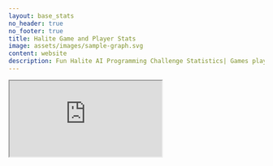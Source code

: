 ```yaml
---
layout: base_stats
no_header: true
no_footer: true
title: Halite Game and Player Stats
image: assets/images/sample-graph.svg
content: website
description: Fun Halite AI Programming Challenge Statistics| Games played per minute, Player actions and more...
---
```


<div class="intrinsic-container intrinsic-container-16x9">
    <iframe
        src="http://stats.halite.io:3000/embed/dashboard/eyJ0eXAiOiJKV1QiLCJhbGciOiJIUzI1NiJ9.eyJyZXNvdXJjZSI6eyJkYXNoYm9hcmQiOjV9LCJwYXJhbXMiOnt9fQ.918Fem6SUaB7vFGrQD1qRgow3JH_EKNrKNnpiYdUaCw#theme=night&bordered=false&titled=true"
        allowtransparency>
    </iframe>
</div>

